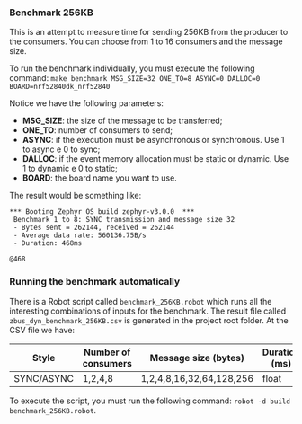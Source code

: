 ### Benchmark 256KB

This is an attempt to measure time for sending 256KB from the producer to the consumers. You can choose from 1 to 16 consumers and the message size. 

To run the benchmark individually, you must execute the following command: `make benchmark MSG_SIZE=32 ONE_TO=8 ASYNC=0 DALLOC=0 BOARD=nrf52840dk_nrf52840`

Notice we have the following parameters:

* **MSG_SIZE**: the size of the message to be transferred;
* **ONE_TO**: number of consumers to send;
* **ASYNC**: if the execution must be asynchronous or synchronous. Use 1 to async e 0 to sync;
* **DALLOC**: if the event memory allocation must be static or dynamic. Use 1 to dynamic e 0 to static;
* **BOARD**: the board name you want to use.

The result would be something like:
```
*** Booting Zephyr OS build zephyr-v3.0.0  ***
 Benchmark 1 to 8: SYNC transmission and message size 32
 - Bytes sent = 262144, received = 262144 
 - Average data rate: 560136.75B/s
 - Duration: 468ms

@468
```

### Running the benchmark automatically

There is a Robot script called `benchmark_256KB.robot` which runs all the interesting combinations of inputs for the benchmark.
The result file called `zbus_dyn_benchmark_256KB.csv` is generated in the project root folder. At the CSV file we have:

| Style | Number of consumers | Message size (bytes) | Duration (ms) | RAM (bytes) | ROM (bytes) |
| ------------------ | ------------------- | ------------ | -------- | ----- | ----- |
| SYNC/ASYNC | 1,2,4,8 | 1,2,4,8,16,32,64,128,256 | float | int   | int |

To execute the script, you must run the following command: `robot -d build benchmark_256KB.robot`.
